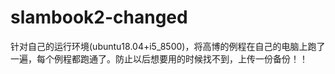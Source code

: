 # slambook2-changed
针对自己的运行环境(ubuntu18.04+i5_8500)，将高博的例程在自己的电脑上跑了一遍，每个例程都跑通了。防止以后想要用的时候找不到，上传一份备份！！

